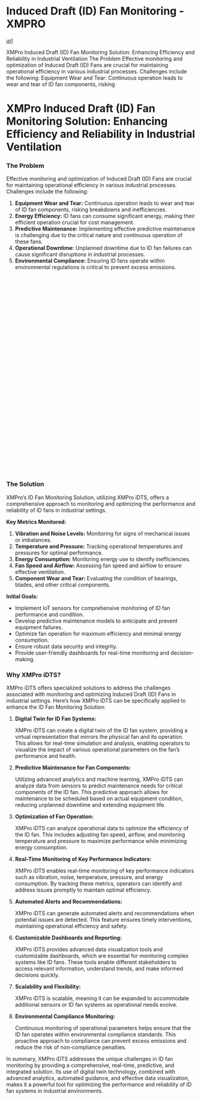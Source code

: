 # Induced Draft (ID) Fan Monitoring - XMPRO

[url](https://xmpro.com/solutions-library/power-utilities,use-cases/induced-draft-id-fan-monitoring/)


<div class="portfolio-top">

<div class="row page-wrapper">

<div class="large-12 col mb-0 pb-0">

<div class="portfolio-summary entry-summary">

<div class="row">

<div class="col col-fit pb-0">
XMPro Induced Draft (ID) Fan Monitoring Solution: Enhancing Efficiency and Reliability in Industrial Ventilation The Problem Effective monitoring and optimization of Induced Draft (ID) Fans are crucial for maintaining operational efficiency in various industrial processes. Challenges include the following: Equipment Wear and Tear: Continuous operation leads to wear and tear of ID fan components, risking
</div>
</div>
</div>
</div>
</div>

<div id="portfolio-content" role="main">

<div class="portfolio-inner">

<div class="row" id="row-434601131">

<div class="col small-12 large-12" id="col-2072274081">

<div class="col-inner">

<div class="row" id="row-719879515">

<div class="col small-12 large-12" id="col-1954667015">

<div class="col-inner">
<h1>XMPro Induced Draft (ID) Fan Monitoring Solution: Enhancing Efficiency and Reliability in Industrial Ventilation</h1>
</div>
</div>
</div>

<div class="row" id="row-862194742">

<div class="col medium-6 small-12 large-6" id="col-1948644434">

<div class="col-inner">
<h3>The Problem</h3>
<p>Effective monitoring and optimization of Induced Draft (ID) Fans are crucial for maintaining operational efficiency in various industrial processes. Challenges include the following:</p>
<ol>
<li><strong>Equipment Wear and Tear:</strong> Continuous operation leads to wear and tear of ID fan components, risking breakdowns and inefficiencies.</li>
<li><strong>Energy Efficiency:</strong> ID fans can consume significant energy, making their efficient operation crucial for cost management.</li>
<li><strong>Predictive Maintenance:</strong> Implementing effective predictive maintenance is challenging due to the critical nature and continuous operation of these fans.</li>
<li><strong>Operational Downtime:</strong> Unplanned downtime due to ID fan failures can cause significant disruptions in industrial processes.</li>
<li><strong>Environmental Compliance:</strong> Ensuring ID fans operate within environmental regulations is critical to prevent excess emissions.</li>
</ol>
</div>
</div>

<div class="col medium-6 small-12 large-6" id="col-297316466">

<div class="col-inner">

<div class="banner has-hover" id="banner-1702011829">

<div class="banner-inner fill">

<div class="banner-bg fill">

<div class="bg fill bg-fill"></div>
</div>

<div class="banner-layers container">

<div class="fill banner-link"></div>

<div class="text-box banner-layer x50 md-x50 lg-x50 y50 md-y50 lg-y50 res-text" id="text-box-1508906576">

<div class="text-box-content text dark">

<div class="text-inner text-center">
</div>
</div>
<style>
#text-box-1508906576 {
  width: 60%;
}
#text-box-1508906576 .text-box-content {
  font-size: 100%;
}
</style>
</div>
</div>
</div>
<style>
#banner-1702011829 {
  padding-top: 521px;
}
#banner-1702011829 .bg.bg-loaded {
  background-image: url(https://xmpro.com/wp-content/uploads/2020/04/7.jpg);
}
</style>
</div>
</div>
</div>
</div>

<div class="row" id="row-1118800679">

<div class="col small-12 large-12" id="col-249590541">

<div class="col-inner">
<h3>The Solution</h3>
<p>XMPro’s ID Fan Monitoring Solution, utilizing XMPro iDTS, offers a comprehensive approach to monitoring and optimizing the performance and reliability of ID fans in industrial settings.</p>
<p><strong>Key Metrics Monitored:</strong></p>
<ol>
<li><strong>Vibration and Noise Levels:</strong> Monitoring for signs of mechanical issues or imbalances.</li>
<li><strong>Temperature and Pressure:</strong> Tracking operational temperatures and pressures for optimal performance.</li>
<li><strong>Energy Consumption:</strong> Monitoring energy use to identify inefficiencies.</li>
<li><strong>Fan Speed and Airflow:</strong> Assessing fan speed and airflow to ensure effective ventilation.</li>
<li><strong>Component Wear and Tear:</strong> Evaluating the condition of bearings, blades, and other critical components.</li>
</ol>
<p><strong>Initial Goals:</strong></p>
<ul>
<li>Implement IoT sensors for comprehensive monitoring of ID fan performance and condition.</li>
<li>Develop predictive maintenance models to anticipate and prevent equipment failures.</li>
<li>Optimize fan operation for maximum efficiency and minimal energy consumption.</li>
<li>Ensure robust data security and integrity.</li>
<li>Provide user-friendly dashboards for real-time monitoring and decision-making.</li>
</ul>
</div>
</div>
</div>
<h3>Why XMPro iDTS?</h3>
<p>XMPro iDTS offers specialized solutions to address the challenges associated with monitoring and optimizing Induced Draft (ID) Fans in industrial settings. Here’s how XMPro iDTS can be specifically applied to enhance the ID Fan Monitoring Solution:</p>
<ol>
<li>
<p><strong>Digital Twin for ID Fan Systems:</strong></p>
<p>XMPro iDTS can create a digital twin of the ID fan system, providing a virtual representation that mirrors the physical fan and its operation. This allows for real-time simulation and analysis, enabling operators to visualize the impact of various operational parameters on the fan’s performance and health.</p></li>
<li>
<p><strong>Predictive Maintenance for Fan Components:</strong></p>
<p>Utilizing advanced analytics and machine learning, XMPro iDTS can analyze data from sensors to predict maintenance needs for critical components of the ID fan. This predictive approach allows for maintenance to be scheduled based on actual equipment condition, reducing unplanned downtime and extending equipment life.</p></li>
<li>
<p><strong>Optimization of Fan Operation:</strong></p>
<p>XMPro iDTS can analyze operational data to optimize the efficiency of the ID fan. This includes adjusting fan speed, airflow, and monitoring temperature and pressure to maximize performance while minimizing energy consumption.</p></li>
<li>
<p><strong>Real-Time Monitoring of Key Performance Indicators:</strong></p>
<p>XMPro iDTS enables real-time monitoring of key performance indicators such as vibration, noise, temperature, pressure, and energy consumption. By tracking these metrics, operators can identify and address issues promptly to maintain optimal efficiency.</p></li>
<li>
<p><strong>Automated Alerts and Recommendations:</strong></p>
<p>XMPro iDTS can generate automated alerts and recommendations when potential issues are detected. This feature ensures timely interventions, maintaining operational efficiency and safety.</p></li>
<li>
<p><strong>Customizable Dashboards and Reporting:</strong></p>
<p>XMPro iDTS provides advanced data visualization tools and customizable dashboards, which are essential for monitoring complex systems like ID fans. These tools enable different stakeholders to access relevant information, understand trends, and make informed decisions quickly.</p></li>
<li>
<p><strong>Scalability and Flexibility:</strong></p>
<p>XMPro iDTS is scalable, meaning it can be expanded to accommodate additional sensors or ID fan systems as operational needs evolve.</p></li>
<li>
<p><strong>Environmental Compliance Monitoring:</strong></p>
<p>Continuous monitoring of operational parameters helps ensure that the ID fan operates within environmental compliance standards. This proactive approach to compliance can prevent excess emissions and reduce the risk of non-compliance penalties.</p></li>
</ol>
<p>In summary, XMPro iDTS addresses the unique challenges in ID fan monitoring by providing a comprehensive, real-time, predictive, and integrated solution. Its use of digital twin technology, combined with advanced analytics, automated guidance, and effective data visualization, makes it a powerful tool for optimizing the performance and reliability of ID fan systems in industrial environments.</p>
</div>
</div>
</div>
</div>
</div>
</div>
